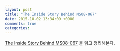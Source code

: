 ```yaml
---
layout: post
title: "The Inside Story Behind MS08-067"
date: 2015-10-02 13:34:09 +0900
comments: true
categories: 
---
```


[The Inside Story Behind MS08-067](http://blogs.technet.com/b/johnla/archive/2015/09/26/the-inside-story-behind-ms08-067.aspx) 을 읽고 정리해본다.
